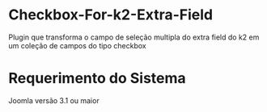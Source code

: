 Checkbox-For-k2-Extra-Field
===========================
Plugin que transforma o campo de seleção multipla do extra field do k2 em um coleção de campos do tipo checkbox

Requerimento do Sistema
=======================
Joomla versão 3.1 ou maior
